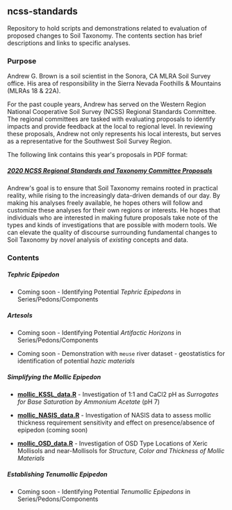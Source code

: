 ## ncss-standards

Repository to hold scripts and demonstrations related to evaluation of proposed changes to Soil Taxonomy.
The contents section has brief descriptions and links to specific analyses.

### Purpose

Andrew G. Brown is a soil scientist in the Sonora, CA MLRA Soil Survey office. His area of responsibility in the Sierra Nevada Foothills & Mountains (MLRAs 18 & 22A). 

For the past couple years, Andrew has served on the Western Region National Cooperative Soil Survey (NCSS) Regional Standards Committee. The regional committees are tasked with evaluating proposals to identify impacts and provide feedback at the local to regional level. In reviewing these proposals, Andrew not only represents his local interests, but serves as a representative for the Southwest Soil Survey Region. 

The following link contains this year's proposals in PDF format:

##### [2020 NCSS Regional Standards and Taxonomy Committee Proposals](https://www.nrcs.usda.gov/wps/portal/nrcs/detail/soils/survey/partnership/ncss/?cid=nrcseprd1522014)

Andrew's goal is to ensure that Soil Taxonomy remains rooted in practical reality, while rising to the increasingly data-driven demands of our day. By making his analyses freely available, he hopes others will follow and customize these analyses for their own regions or interests. He hopes that individuals who are interested in making future proposals take note of the types and kinds of investigations that are possible with modern tools. We can elevate the quality of discourse surrounding fundamental changes to Soil Taxonomy by _novel_ analysis of _existing_ concepts and data.

### Contents

##### Tephric Epipedon

 - Coming soon - Identifying Potential _Tephric Epipedons_ in Series/Pedons/Components
 
##### Artesols

 - Coming soon - Identifying Potential _Artifactic Horizons_ in Series/Pedons/Components
 
 - Coming soon - Demonstration with `meuse` river dataset - geostatistics for identification of potential _hazic materials_

##### Simplifying the Mollic Epipedon

 - __[mollic_KSSL_data.R](mollic_KSSL_data.R)__ - Investigation of 1:1 and CaCl2 pH as _Surrogates for Base Saturation by Ammonium Acetate_ (pH 7)
 
  - __[mollic_NASIS_data.R](mollic_OSD_data.R)__ - Investigation of NASIS data to assess mollic thickness requirement sensitivity and effect on presence/absence of epipedon (coming soon)
 
 - __[mollic_OSD_data.R](mollic_OSD_data.R)__ - Investigation of OSD Type Locations of Xeric Mollisols and near-Mollisols for _Structure, Color and Thickness of Mollic Materials_
 
##### Establishing Tenumollic Epipedon

 - Coming soon - Identifying Potential _Tenumollic Epipedons_ in Series/Pedons/Components

 
